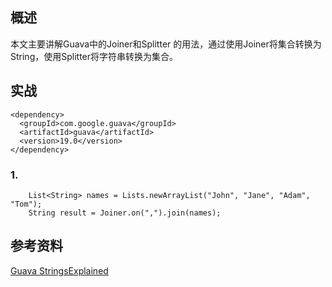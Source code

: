 ## 概述
本文主要讲解Guava中的Joiner和Splitter 的用法，通过使用Joiner将集合转换为String，使用Splitter将字符串转换为集合。

## 实战
```
<dependency>
  <groupId>com.google.guava</groupId>
  <artifactId>guava</artifactId>
  <version>19.0</version>
</dependency>
```

### 1.
```
    List<String> names = Lists.newArrayList("John", "Jane", "Adam", "Tom");
    String result = Joiner.on(",").join(names);
```


## 参考资料
[Guava StringsExplained](https://github.com/google/guava/wiki/StringsExplained)
